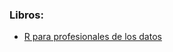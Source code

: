 ### Libros:  
* [R para profesionales de los datos](https://www.datanalytics.com/libro_r/index.html)
